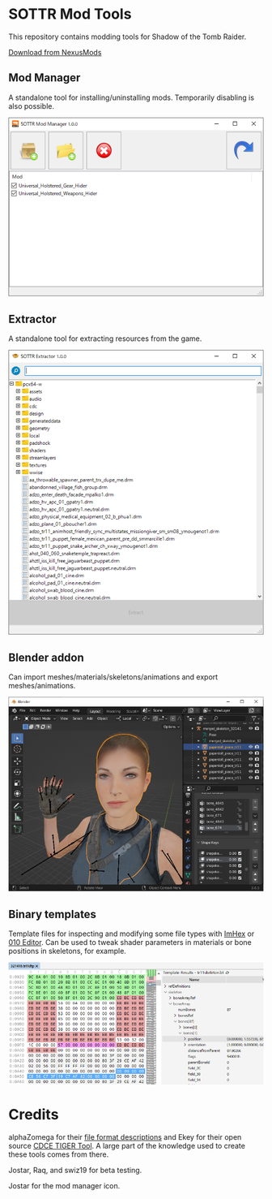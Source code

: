 # SOTTR Mod Tools

This repository contains modding tools for Shadow of the Tomb Raider.

[Download from NexusMods](https://www.nexusmods.com/shadowofthetombraider/mods/185?tab=files)

## Mod Manager

A standalone tool for installing/uninstalling mods. Temporarily disabling is also possible.

![Screenshot of the mod manager](Screenshots/Manager.png)

## Extractor

A standalone tool for extracting resources from the game.

![Screenshot of the extractor](Screenshots/Extractor.png)

## Blender addon

Can import meshes/materials/skeletons/animations and export meshes/animations.

![Screenshot of the Blender addon](Screenshots/Blender.png)

## Binary templates

Template files for inspecting and modifying some file types with [ImHex](https://imhex.werwolv.net/) or [010 Editor](https://www.sweetscape.com/).
Can be used to tweak shader parameters in materials or bone positions in skeletons, for example.

![Screenshot of a binary template](Screenshots/Template.png)

# Credits
alphaZomega for their [file format descriptions](https://www.nexusmods.com/riseofthetombraider/mods/20) and Ekey for their open source [CDCE TIGER Tool](https://github.com/Ekey/CDCE.TIGER.Tool). A large part of the knowledge used to create these tools comes from there.

Jostar, Raq, and swiz19 for beta testing.

Jostar for the mod manager icon.
